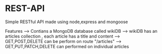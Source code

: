 # REST-API
Simple RESTful API made using node,express and mongoose

Features
--> Contians a MongoDB database called wikiDB
--> wikiDB has an articles collection , each article has a title and content
--> GET,POST,DELETE can be perform on route "/articles"
--> GET,PUT,PATCH,DELETE can performed on individual articles
